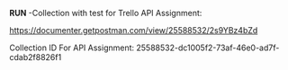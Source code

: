 **RUN** -Collection with test for Trello API Assignment:

https://documenter.getpostman.com/view/25588532/2s9YBz4bZd

Collection ID For API Assignment:
25588532-dc1005f2-73af-46e0-ad7f-cdab2f8826f1
